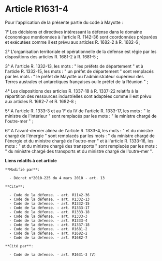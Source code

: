 # Article R1631-4

Pour l'application de la présente partie du code à Mayotte : 

1° Les décisions et directives intéressant la défense dans le domaine économique mentionnées à l'article R. 1142-36 sont
coordonnées préparées et exécutées comme il est prévu aux articles R. 1682-2 à R. 1682-6 ; 

2° L'organisation territoriale et opérationnelle de la défense est régie par les dispositions des articles R. 1681-2 à R.
1681-5 ; 

3° A l'article R. 1332-13, les mots : " les préfets de département " et à l'article R. 1332-15, les mots : " un préfet de
département " sont remplacés par les mots : " le préfet de Mayotte ou l'administrateur supérieur des Terres australes et
antarctiques françaises ou le préfet de la Réunion " ; 

4° Les dispositions des articles R. 1337-18 à R. 1337-22 relatifs à la répartition des ressources industrielles sont adaptées
comme il est prévu aux articles R. 1682-7 et R. 1682-8 ; 

5° A l'article R. 1333-3 et au 1° du IV de l'article R. 1333-17, les mots : " le ministre de l'intérieur " sont remplacés par
les mots : " le ministre chargé de l'outre-mer " ; 

6° A l'avant-dernier alinéa de l'article R. 1333-4, les mots : " et du ministre chargé de l'énergie " sont remplacés par les
mots : " du ministre chargé de l'énergie et du ministre chargé de l'outre-mer " et à l'article R. 1333-18, les mots : " et du
ministre chargé des transports " sont remplacés par les mots : " du ministre chargé des transports et du ministre chargé de
l'outre-mer ".

**Liens relatifs à cet article**

	**Modifié par**:

	  - Décret n°2010-225 du 4 mars 2010 - art. 13

	**Cite**:

	  - Code de la défense. - art. R1142-36
	  - Code de la défense. - art. R1332-13
	  - Code de la défense. - art. R1332-15
	  - Code de la défense. - art. R1333-17
	  - Code de la défense. - art. R1333-18
	  - Code de la défense. - art. R1333-3
	  - Code de la défense. - art. R1333-4
	  - Code de la défense. - art. R1337-18
	  - Code de la défense. - art. R1681-2
	  - Code de la défense. - art. R1682-2
	  - Code de la défense. - art. R1682-7

	**Cité par**:

	  - Code de la défense. - art. R1631-3 (V)
